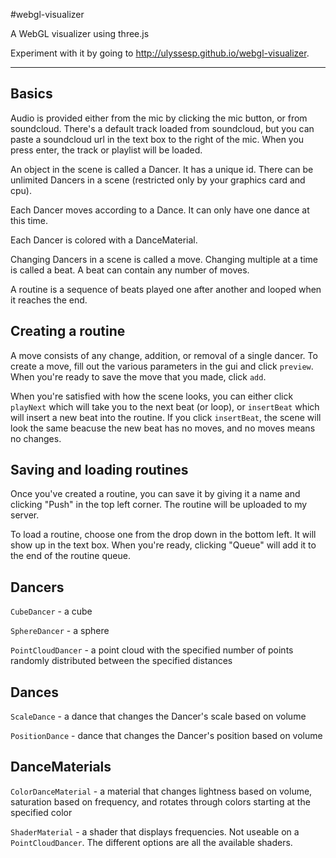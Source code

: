 #webgl-visualizer

A WebGL visualizer using three.js

Experiment with it by going to http://ulyssesp.github.io/webgl-visualizer.

----

## Basics

Audio is provided either from the mic by clicking the mic button, or from soundcloud. There's a default track loaded from soundcloud, but you can paste a soundcloud url in the text box to the right of the mic. When you press enter, the track or playlist will be loaded.

An object in the scene is called a Dancer. It has a unique id. There can be unlimited Dancers in a scene (restricted only by your graphics card and cpu).

Each Dancer moves according to a Dance. It can only have one dance at this time.

Each Dancer is colored with a DanceMaterial.

Changing Dancers in a scene is called a move. Changing multiple at a time is called a beat. A beat can contain any number of moves.

A routine is a sequence of beats played one after another and looped when it reaches the end.

## Creating a routine

A move consists of any change, addition, or removal of a single dancer. To create a move, fill out the various parameters in the gui and click `preview`. When you're ready to save the move that you made, click `add`.

When you're satisfied with how the scene looks, you can either click `playNext` which will take you to the next beat (or loop), or `insertBeat` which will insert a new beat into the routine. If you click `insertBeat`, the scene will look the same beacuse the new beat has no moves, and no moves means no changes.

## Saving and loading routines

Once you've created a routine, you can save it by giving it a name and clicking "Push" in the top left corner. The routine will be uploaded to my server. 

To load a routine, choose one from the drop down in the bottom left. It will show up in the text box. When you're ready, clicking "Queue" will add it to the end of the routine queue.

## Dancers

`CubeDancer` - a cube

`SphereDancer` - a sphere

`PointCloudDancer` - a point cloud with the specified number of points randomly distributed between the specified distances

## Dances

`ScaleDance` - a dance that changes the Dancer's scale based on volume

`PositionDance` - dance that changes the Dancer's position based on volume

## DanceMaterials

`ColorDanceMaterial` - a material that changes lightness based on volume, saturation based on frequency, and rotates through colors starting at the specified color

`ShaderMaterial` - a shader that displays frequencies. Not useable on a `PointCloudDancer`. The different options are all the available shaders.

